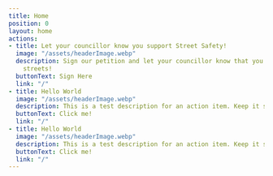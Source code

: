 ```yaml
---
title: Home
position: 0
layout: home
actions:
- title: Let your councillor know you support Street Safety!
  image: "/assets/headerImage.webp"
  description: Sign our petition and let your councillor know that you support safer
    streets!
  buttonText: Sign Here
  link: "/"
- title: Hello World
  image: "/assets/headerImage.webp"
  description: This is a test description for an action item. Keep it short and sweet.
  buttonText: Click me!
  link: "/"
- title: Hello World
  image: "/assets/headerImage.webp"
  description: This is a test description for an action item. Keep it short and sweet.
  buttonText: Click me!
  link: "/"
---
```


